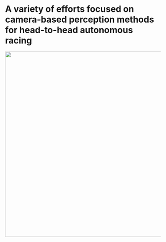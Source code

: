 # A variety of efforts focused on camera-based perception methods for head-to-head autonomous racing

<img src="https://github.com/vism2889/RAS_PROJECTS/blob/master/images/indy_race_detector.gif" width="600">
